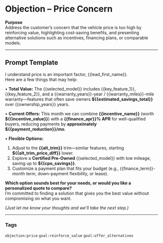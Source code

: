 # Objection – Price Concern

**Purpose**  
Address the customer’s concern that the vehicle price is too high by reinforcing value, highlighting cost-saving benefits, and presenting alternative solutions such as incentives, financing plans, or comparable models.

---

## Prompt Template  

I understand price is an important factor, {{lead_first_name}}.  
Here are a few things that may help:

• **Total Value:** The {{selected_model}} includes {{key_feature_1}}, {{key_feature_2}}, and a {{warranty_years}}-year / {{warranty_miles}}-mile warranty—features that often save owners **${{estimated_savings_total}}** over {{ownership_years}} years.  

• **Current Offers:** This month we can combine **{{incentive_name}}** (worth **${{incentive_value}}**) with a **{{finance_apr}}% APR** for well-qualified buyers, reducing payments by **approximately ${{payment_reduction}}/mo**.

• **Flexible Options:**  
  1. Adjust to the **{{alt_trim}}** trim—similar features, starting **${{alt_trim_price_diff}}** lower.  
  2. Explore a **Certified Pre-Owned** {{selected_model}} with low mileage, saving up to **${{cpo_savings}}**.  
  3. Customize a payment plan that fits your budget (e.g., {{finance_term}}-month term, down-payment flexibility, or lease).

**Which option sounds best for your needs, or would you like a personalized quote to compare?**  
I’m committed to finding a solution that gives you the best value without compromising on what you want.

*(Just let me know your thoughts and we’ll take the next step.)*

---

### Tags  
`objection:price` `goal:reinforce_value` `goal:offer_alternatives`
